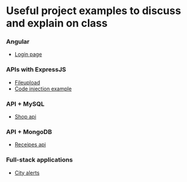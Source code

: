 # Useful project examples to discuss and explain on class 

### Angular

- <a href="https://github.com/JoseHervas/Angular-Login">Login page</a>

### APIs with ExpressJS

- <a href="https://github.com/JoseHervas/fileupload"> Fileupload </a>
- <a href="https://github.com/JoseHervas/code-injection-example">Code injection example</a>

### API + MySQL

- <a href="https://github.com/JoseHervas/shop-api"> Shop api </a>

### API + MongoDB

- <a href="https://github.com/JoseHervas/receipes-api">Receipes api</a>

### Full-stack applications

- <a href="https://github.com/JoseHervas/city-alerts">City alerts</a>

